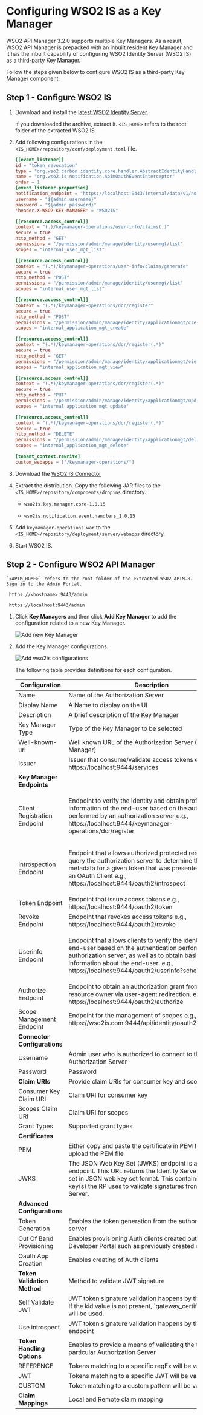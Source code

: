 # Configuring WSO2 IS as a Key Manager

WSO2 API Manager 3.2.0 supports multiple Key Managers. As a result, WSO2 API Manager is prepacked with an inbuilt resident Key Manager and it has the inbuilt capability of configuring WSO2 Identity Server (WSO2 IS) as a third-party Key Manager.

Follow the steps given below to configure WSO2 IS as a third-party Key Manager component:

## Step 1 - Configure WSO2 IS

1. Download and install the [latest WSO2 Identity Server](https://wso2.com/identity-and-access-management/#).
     
     If you downloaded the archive, extract it.
   `<IS_HOME>` refers to the root folder of the extracted WSO2 IS.

2. Add following configurations in the `<IS_HOME>/repository/conf/deployment.toml` file.

    ```toml
    [[event_listener]]
    id = "token_revocation"
    type = "org.wso2.carbon.identity.core.handler.AbstractIdentityHandler"
    name = "org.wso2.is.notification.ApimOauthEventInterceptor"
    order = 1
    [event_listener.properties]
    notification_endpoint = "https://localhost:9443/internal/data/v1/notify"
    username = "${admin.username}"
    password = "${admin.password}"
    'header.X-WSO2-KEY-MANAGER' = "WSO2IS"

    [[resource.access_control]]
    context = "(.)/keymanager-operations/user-info/claims(.)"
    secure = true
    http_method = "GET"
    permissions = "/permission/admin/manage/identity/usermgt/list"
    scopes = "internal_user_mgt_list"

    [[resource.access_control]]
    context = "(.*)/keymanager-operations/user-info/claims/generate"
    secure = true
    http_method = "POST"
    permissions = "/permission/admin/manage/identity/usermgt/list"
    scopes = "internal_user_mgt_list"

    [[resource.access_control]]
    context = "(.*)/keymanager-operations/dcr/register"
    secure = true
    http_method = "POST"
    permissions = "/permission/admin/manage/identity/applicationmgt/create"
    scopes = "internal_application_mgt_create"

    [[resource.access_control]]
    context = "(.*)/keymanager-operations/dcr/register(.*)"
    secure = true
    http_method = "GET"
    permissions = "/permission/admin/manage/identity/applicationmgt/view"
    scopes = "internal_application_mgt_view"

    [[resource.access_control]]
    context = "(.*)/keymanager-operations/dcr/register(.*)"
    secure = true
    http_method = "PUT"
    permissions = "/permission/admin/manage/identity/applicationmgt/update"
    scopes = "internal_application_mgt_update"

    [[resource.access_control]]
    context = "(.*)/keymanager-operations/dcr/register(.*)"
    secure = true
    http_method = "DELETE"
    permissions = "/permission/admin/manage/identity/applicationmgt/delete"
    scopes = "internal_application_mgt_delete"

    [tenant_context.rewrite]
    custom_webapps = ["/keymanager-operations/"]
    ```

3. Download the [WSO2 IS Connector]({{base_path}}/assets/attachments/key-managers/wso2is-km-connector-1.0.15.zip)

4. Extract the distribution. Copy the following JAR files to the `<IS_HOME>/repository/components/dropins` directory.

     - `wso2is.key.manager.core-1.0.15`

     - `wso2is.notification.event.handlers_1.0.15`

5. Add `keymanager-operations.war` to the `<IS_HOME>/repository/deployment/server/webapps` directory.

6. Start WSO2 IS.

## Step 2 - Configure WSO2 API Manager

    `<APIM_HOME>` refers to the root folder of the extracted WSO2 APIM.8. Sign in to the Admin Portal. 
 
     https://<hostname>:9443/admin

     https://localhost:9443/admin

1. Click **Key Managers** and then click **Add Key Manager** to add the configuration related to a new Key Manager.

     ![Add new Key Manager]({{base_path}}/assets/img/administer/add-key-manager.png)

2. Add the  Key Manager configurations.
  
     ![Add wso2is configurations]({{base_path}}/assets/img/administer/wso2is-km-configuration.png)

     The following table provides definitions for each configuration.

     <table>
     <thead>
       <tr class="header">
         <th>Configuration</th>
         <th>Description</th>
         <th></th>
       </tr>
     </thead>
     <tbody>
       <tr class="odd">
         <td>Name</td>
         <td>Name of the Authorization Server</td>
         <td>Mandatory</td>
       </tr>
       <tr class="even">
         <td>Display Name</td>
         <td>A Name to display on the UI</td>
         <td>Mandatory</td>
       </tr>
       <tr class="odd">
         <td>Description</td>
         <td>A brief description of the Key Manager</td>
         <td>Optional</td>
       </tr>
       <tr class="even">
         <td>Key Manager Type</td>
         <td>Type of the Key Manager to be selected</td>
         <td>Mandatory</td>
       </tr>
       <tr class="odd">
         <td>Well-known-url</td>
         <td>Well known URL of the Authorization Server (Key Manager)</td>
         <td>Optional</td>
       </tr>
       <tr class="even">
         <td>Issuer</td>
         <td>Issuer that consume/validate access tokens e.g., https://localhost:9444/services</td>
         <td>Optional</td>
       </tr>
       <tr class="odd">
         <td><b>Key Manager Endpoints</b></td>
         <td></td>
         <td></td>
       </tr>
       <tr class="even">
          <td>Client Registration Endpoint </td>
          <td><p>Endpoint to verify the identity and obtain profile information of the end-user based on the authentication performed by an authorization server
           e.g., https://localhost:9444/keymanager-operations/dcr/register</p></td>
          <td>Optional if the well-known URI is provided</td>
       </tr>
       <tr class="odd">
          <td>Introspection Endpoint</td>
          <td><p>Endpoint that allows authorized protected resources to query the authorization server to determine the set of metadata for a given token that was presented to them by an OAuth Client
           e.g., https://localhost:9444/oauth2/introspect</p></td>
          <td>Optional if the well-known URI is provided</td>
       </tr>
       <tr class="even">
          <td>Token Endpoint</td>
          <td>Endpoint that issue access tokens
           e.g., https://localhost:9444/oauth2/token</td>
          <td>Optional</td>
        </tr>
        <tr class="odd">
          <td>Revoke Endpoint</td>
          <td>Endpoint that revokes access tokens
           e.g., https://localhost:9444/oauth2/revoke</td>
          <td>Optional</td>
       </tr>
       <tr class="even">
          <td>Userinfo Endpoint</td>
         <td><p>Endpoint that allows clients to verify the identity of the end-user based on the authentication performed by an authorization server, as well as to obtain basic profile information about the end-user.
          e.g., https://localhost:9444/oauth2/userinfo?schema=openid</p></td>
         <td>Optional</td>
       </tr>
       <tr class="odd">
         <td>Authorize Endpoint</td>
         <td>Endpoint to obtain an authorization grant from the resource owner via user-agent redirection.
          e.g., https://localhost:9444/oauth2/authorize</td>
         <td>Optional</td>
       </tr>
       <tr class="even">
         <td>Scope Management Endpoint </td>
         <td>Endpoint for the management of scopes
          e.g., https://wso2is.com:9444/api/identity/oauth2/v1.0/scopes</td>
         <td>Optional</td>
       </tr>
       <tr class="odd">
         <td><b>Connector Configurations</b></td>
         <td></td>
         <td></td>
       </tr>
       <tr class="even">
         <td>Username</td>
         <td>Admin user who is authorized to connect to the  Authorization Server</td>
         <td>Mandatory</td>
       </tr>
       <tr class="odd">
         <td>Password</td>
         <td>Password</td>
         <td>Mandatory</td>
       </tr>
       <tr class="even">
         <td><b>Claim URIs</b></td>
         <td>Provide claim URIs for consumer key and scopes.</td>
         <td>Optional</td>
       </tr>
       <tr class="odd">
         <td>Consumer Key Claim URI</td>
         <td>Claim URI for consumer key</td>
         <td>Optional</td>
       </tr>
       <tr class="even">
         <td>Scopes Claim URI</td>
         <td>Claim URI for scopes</td>
         <td>Optional</td>
       </tr>
       <tr class="odd">
         <td>Grant Types</td>
         <td>Supported grant types </td>
         <td>Optional</td>
       </tr>
       <tr class="even">
         <td><b>Certificates</b></td>
         <td></td>
         <td></td>
       </tr>
       <tr class="odd">
         <td>PEM</td>
         <td>Either copy and paste the certificate in PEM format or upload the PEM file</td>
         <td>Optional</td>
       </tr>
       <tr class="even">
         <td>JWKS</td>
         <td>The JSON Web Key Set (JWKS) endpoint is a read-only endpoint. This URL returns the Identity Server's public key set in JSON web key set format.
         This contains the signing key(s) the RP uses to validate signatures from the Identity Server.</td>
         <td>Optional<td/>
       </tr>
       <tr class="odd">
         <td><b>Advanced Configurations</b></td>
         <td></td>
         <td></td>
       </tr>
       <tr class="even">
         <td>Token Generation</td>
         <td>Enables the token generation from the authorization server</td>
         <td>Mandatory</td>
       </tr>
       <tr class="odd">
         <td>Out Of Band Provisioning</td>
         <td>Enables provisioning Auth clients created outside the Developer Portal such as previously created one.</td>
         <td>Mandatory</td>
       </tr>
       <tr class="even">
         <td>Oauth App Creation</td>
         <td>Enables creating of Auth clients</td>
         <td>Mandatory</td>
       </tr>
       <tr class="odd">
         <td><b>Token Validation Method</b></td>
         <td>Method to validate JWT signature</td>
         <td>Optional</td>
       </tr>
       <tr class="even">
         <td>Self Validate JWT</td>
         <td>JWT token signature validation happens by the kid value. If the kid value is not present, `gateway_certificate_alias` will be used.</td>
         <td>Optional</td>
       </tr>
       <tr class="odd">
         <td>Use introspect</td>
         <td>JWT token signature validation happens by the JWKS endpoint</td>
         <td>Optional</td>
       </tr>
       <tr class="even">
         <td><b>Token Handling Options</b></td>
         <td>Enables to provide a means of validating the token for this particular Authorization Server</td>
         <td></td>
       </tr>
       <tr class="odd">
         <td>REFERENCE</td>
         <td>Tokens matching to a specific regEx will be validated.</td>
         <td>Optional</td>
       </tr>
       <tr class="even">
         <td>JWT</td>
         <td>Tokens matching to a specific JWT will be validated.</td>
         <td>Optional</td>
       </tr>
       <tr class="odd">
         <td>CUSTOM</td>
         <td>Token matching to a custom pattern will be validated.</td>
         <td>Optional</td>
       </tr>
       <tr class="even">
         <td><b>Claim Mappings</b></td>
         <td>Local and Remote claim mapping</td>
         <td>Optional</td>
       </tr>
     </tbody>
     </table>
